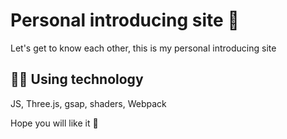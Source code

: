 # Personal introducing site  🚀
Let's get to know each other, this is my personal introducing site

## 🧑‍💻 Using technology
JS, Three.js, gsap, shaders, Webpack

Hope you will like it 🙂